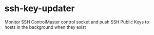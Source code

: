 # ssh-key-updater
Monitor SSH ControlMaster control socket and push SSH Public Keys to hosts in the background when they exist
